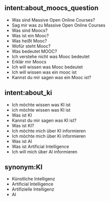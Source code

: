 ## intent:about_moocs_question
- Was sind Massive Open Online Courses?
- Sag mir was zu Massive Open Online Courses
- Was sind Moocs?
- Was ist ein Mooc?
- Was heißt Mooc?
- Wofür steht Mooc?
- Was bedeutet MOOC?
- Ich verstehe nicht was Mooc bedeutet
- Erklär mir Moocs
- Ich will wissen was Mooc bedeutet
- Ich will wissen was ein mooc ist
- Kannst du mir sagen was ein Mooc ist?

## intent:about_ki
- Ich möchte wissen was KI ist
- ich möchte wissen was KI ist
- Was ist KI
- Kannst du mir sagen was KI ist?
- Was ist KI?
- Ich möchte mich über KI informieren
- Ich möchte mich über Ki informieren
- Was ist AI
- Was ist Artificial Intelligence
- Ich will mich über AI informieren

## synonym:KI
- Künstliche Intelligenz
- Artificial Intelligence 
- Artifizielle Intelligenz
- AI
